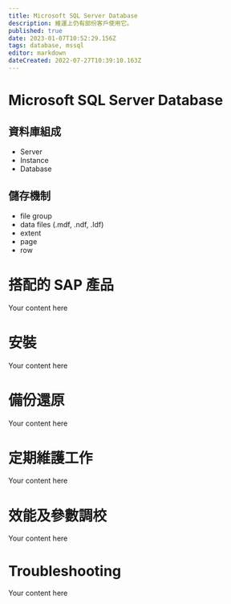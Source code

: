 ```yaml
---
title: Microsoft SQL Server Database
description: 維運上仍有部份客戶使用它。
published: true
date: 2023-01-07T10:52:29.156Z
tags: database, mssql
editor: markdown
dateCreated: 2022-07-27T10:39:10.163Z
---
```


# Microsoft SQL Server Database
## 資料庫組成
* Server
* Instance
* Database
## 儲存機制
* file group
* data files (.mdf, .ndf, .ldf)
* extent
* page
* row

# 搭配的 SAP 產品
Your content here

# 安裝
Your content here

# 備份還原
Your content here

# 定期維護工作
Your content here

# 效能及參數調校
Your content here

# Troubleshooting
Your content here